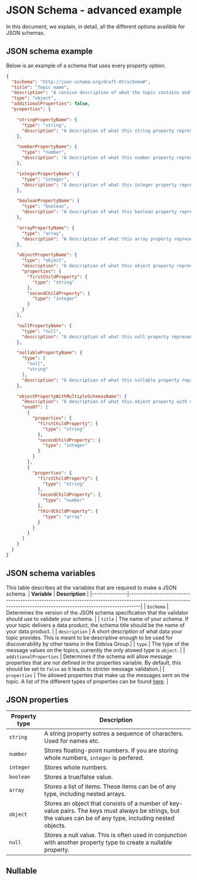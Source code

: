 # JSON Schema - advanced example
In this document, we explain, in detail, all the different options availible for JSON schemas.

## JSON schema example
Below is an example of a schema that uses every property option.
```json
{
  "$schema": "http://json-schema.org/draft-07/schema#",
  "title": "Topic name",
  "description": "A consise description of what the topic contains and is intendet to be used for",
  "type": "object",
  "additionalProperties": false,
  "properties": {

    "stringPropertyName": {
      "type": "string",
      "description": "A description of what this string property represents"
    },

    "numberPropertyName": {
      "type": "number",
      "description": "A description of what this number property represents. This property type is meant for floating-point numbers."
    },

    "integerPropertyName": {
      "type": "integer",
      "description": "A description of what this integer property represents. This property type is meant for whole numbers."
    },

    "booleanPropertyName": {
      "type": "boolean",
      "description": "A description of what this boolean property represents. This property type is meant for true or false values."
    },

    "arrayPropertyName": {
      "type": "array",
      "description": "A description of what this array property represents. This property type represents a list of items that can be of any type, including nested arrays."
    },

    "objectPropertyName": {
      "type": "object",
      "description": "A description of what this object property represents. This property type represents a collection of key-value pairs. The keys are strings, but the values van be of any type, including nested objects.",
      "properties": {
        "firstChildProperty": {
          "type": "string"
        },
        "secondChildProperty": {
          "type": "integer"
        }
      }
    },

    "nullPropertyName": {
      "type": "null",
      "description": "A description of what this null property represents. This property type represents a null value. This type is intended to be used with a anyOf or oneOf keyword to represent an optional or nullable property."
    },

    "nullablePropertyName": {
      "type": [
        "null",
        "string"
      ],
      "description": "A description of what this nullable property represents. This property setup is used when a property is optional."
    },

    "objectPropertyWithMultipleSchemasName": {
      "description": "A description of what this object property with multiple allowed schemas represents.",
      "oneOf": [
        {
          "properties": {
            "firstChildProperty": {
              "type": "string"
            },
            "secondChildProperty": {
              "type": "integer"
            }
          }
        },
        {
          "properties": {
            "firstChildProperty": {
              "type": "string"
            },
            "secondChildProperty": {
              "type": "number"
            },
            "thirdChildProperty": {
              "type": "array"
            }
          }
        }
      ]
    }
  }
}
```
## JSON schema variables
This table describes all the variables that are required to make a JSON schema.
| **Variable**  | **Description**                                                                                                                                                 |
|---------------|-----------------------------------------------------------------------------------------------------------------------------------------------------------------|
| `$schema`     | Determines the version of the JSON schema specification that the validator should use to validate your schema.                                                  |
| `title`       | The name of your schema. If your topic delivers a data product, the schema title should be the name of your data product.                                       |
| `description` | A short description of what data your topic provides. This is meant to be descriptive enough to be used for discoverability by other teams in the Eidsiva Group.|
| `type`        | The type of the message values on the topics, currently the only alowed type is `object`.                                                                       |
| `additionalProperties` | Determines if the schema will allow message properties that are not defined in the properties variable. By default, this should be set to `false` as it leads to stricter message validation.|
| `properties`  | The allowed properties that make up the messages sent on the topic. A list of the different types of properties can be found [here](#JSON-properties).        |

## JSON properties
| **Property type** | **Description**                                                                                                                                             |
|-------------------|-------------------------------------------------------------------------------------------------------------------------------------------------------------|
| `string`          | A string property sotres a sequence of characters. Used for names etc.                                                                                      |
| `number`          | Stores floating-point numbers. If you are storing whole numbers, `integer` is perfered.                                                                     |
| `integer`         | Stores whole numbers.                                                                                                                                       |
| `boolean`         | Stores a true/false value.                                                                                                                                  |
| `array`           | Stores a list of items. These items can be of any type, including nested arrays.                                                                            |
| `object`          | Stores an object that consists of a number of key-value pairs. The keys must always be strings, but the values can be of any type, including nested objects.|
| `null `           | Stores a null value. This is often used in conjunction with another property type to create a nullable property.                                            |

## Nullable 